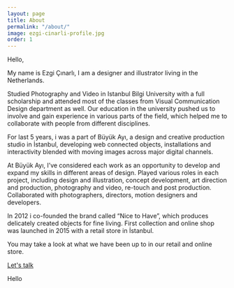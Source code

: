 ```yaml
---
layout: page
title: About
permalink: "/about/"
image: ezgi-cinarli-profile.jpg
order: 1
---
```

Hello,

My name is Ezgi Çınarlı, I am a designer and illustrator living in the Netherlands.

Studied Photography and Video in Istanbul Bilgi University with a full scholarship and attended most of the classes from Visual Communication Design department as well. Our education in the university pushed us to involve and gain experience in various parts of the field, which helped me to collaborate with people from different disciplines.

For last 5 years, i was a part of  Büyük Ayı, a design and creative production studio in İstanbul, developing web connected objects, installations and interactivity blended with moving images across major digital channels.

At Büyük Ayı, I’ve considered each work as an opportunity to develop and expand my skills in different areas of design. Played various roles in each project, including design and illustration, concept development, art direction and production, photography and video, re-touch and post production. Collaborated with photographers, directors, motion designers and developers.

In 2012 i co-founded the brand called “Nice to Have”, which produces delicately created objects for fine living.  First collection and online shop was launched in 2015 with a retail store in İstanbul.

You may take a look at what we have been up to in our retail and online store.

[Let's talk](/contact/)

Hello